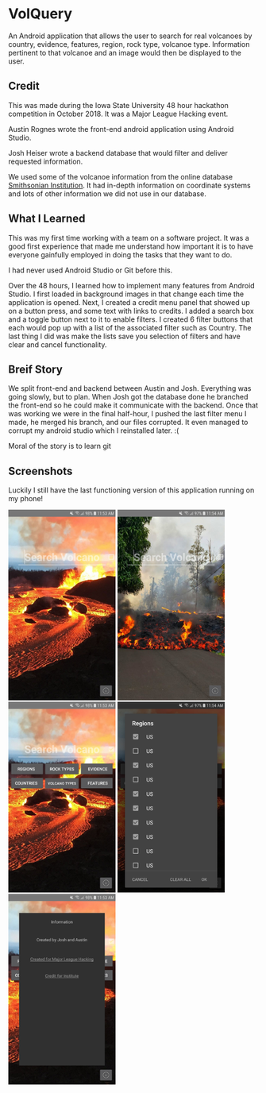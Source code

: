 # VolQuery
An Android application that allows the user to search for real volcanoes by country, evidence, features, region, rock type, volcanoe type. Information pertinent to that volcanoe and an image would then be displayed to the user.

## Credit
This was made during the Iowa State University 48 hour hackathon competition in October 2018. It was a Major League Hacking event.

Austin Rognes wrote the front-end android application using Android Studio.

Josh Heiser wrote a backend database that would filter and deliver requested information. 

We used some of the volcanoe information from the online database [Smithsonian Institution](http://volcano.si.edu/).
It had in-depth information on coordinate systems and lots of other information we did not use in our database.

## What I Learned
This was my first time working with a team on a software project. It was a good first experience that made me understand how important it is to have everyone gainfully employed in doing the tasks that they want to do.

I had never used Android Studio or Git before this.

Over the 48 hours, I learned how to implement many features from Android Studio. I first loaded in background images in that change each time the application is opened. Next, I created a credit menu panel that showed up on a button press, and some text with links to credits. I added a search box and a toggle button next to it to enable filters. I created 6 filter buttons that each would pop up with a list of the associated filter such as Country. The last thing I did was make the lists save you selection of filters and have clear and cancel functionality.

## Breif Story
We split front-end and backend between Austin and Josh. Everything was going slowly, but to plan. When Josh got the database done he branched the front-end so he could make it communicate with the backend. Once that was working we were in the final half-hour, I pushed the last filter menu I made, he merged his branch, and our files corrupted. It even managed to corrupt my android studio which I reinstalled later.  :(

Moral of the story is to learn git

## Screenshots
Luckily I still have the last functioning version of this application running on my phone!

<img src="./screenshots/Volquery_Main1.jpg" width="216" height="384">    <img src="./screenshots/Volquery_Menu2.jpg" width="216" height="384">    <img src="./screenshots/Volqurey_Filters.jpg" width="216" height="384">    <img src="./screenshots/Volquery_Regions.jpg" width="216" height="384">    <img src="./screenshots/Volquery_Credits.jpg" width="216" height="384">
